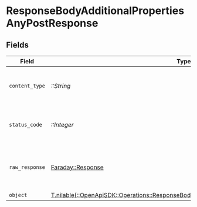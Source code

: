 # ResponseBodyAdditionalPropertiesAnyPostResponse


## Fields

| Field                                                                                                                                                                      | Type                                                                                                                                                                       | Required                                                                                                                                                                   | Description                                                                                                                                                                |
| -------------------------------------------------------------------------------------------------------------------------------------------------------------------------- | -------------------------------------------------------------------------------------------------------------------------------------------------------------------------- | -------------------------------------------------------------------------------------------------------------------------------------------------------------------------- | -------------------------------------------------------------------------------------------------------------------------------------------------------------------------- |
| `content_type`                                                                                                                                                             | *::String*                                                                                                                                                                 | :heavy_check_mark:                                                                                                                                                         | HTTP response content type for this operation                                                                                                                              |
| `status_code`                                                                                                                                                              | *::Integer*                                                                                                                                                                | :heavy_check_mark:                                                                                                                                                         | HTTP response status code for this operation                                                                                                                               |
| `raw_response`                                                                                                                                                             | [Faraday::Response](https://www.rubydoc.info/gems/faraday/Faraday/Response)                                                                                                | :heavy_check_mark:                                                                                                                                                         | Raw HTTP response; suitable for custom response parsing                                                                                                                    |
| `object`                                                                                                                                                                   | [T.nilable(::OpenApiSDK::Operations::ResponseBodyAdditionalPropertiesAnyPostResponseBody)](../../models/operations/responsebodyadditionalpropertiesanypostresponsebody.md) | :heavy_minus_sign:                                                                                                                                                         | OK                                                                                                                                                                         |